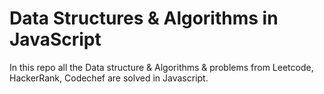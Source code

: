 # Data Structures & Algorithms in JavaScript

In this repo all the Data structure & Algorithms & problems from Leetcode, HackerRank, Codechef are solved in Javascript. 
